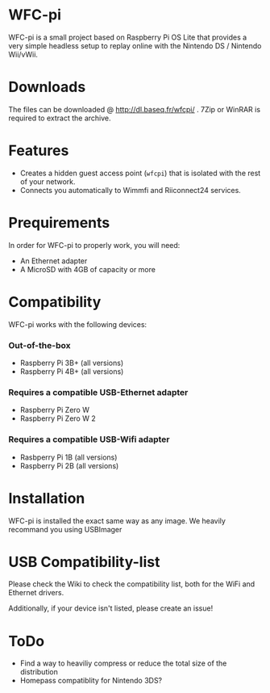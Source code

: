 # WFC-pi

WFC-pi is a small project based on Raspberry Pi OS Lite that provides a very simple headless setup to replay online with the Nintendo DS / Nintendo Wii/vWii.

# Downloads
The files can be downloaded @ http://dl.baseq.fr/wfcpi/ . 7Zip or WinRAR is required to extract the archive.

# Features
* Creates a hidden guest access point (`wfcpi`) that is isolated with the rest of your network.
* Connects you automatically to Wimmfi and Riiconnect24 services.

# Prequirements 
In order for WFC-pi to properly work, you will need:
* An Ethernet adapter
* A MicroSD with 4GB of capacity or more

# Compatibility
WFC-pi works with the following devices:

### Out-of-the-box
* Raspberry Pi 3B+ (all versions)
* Raspberry Pi 4B+ (all versions)

### Requires a compatible USB-Ethernet adapter
* Raspberry Pi Zero W
* Raspberry Pi Zero W 2

### Requires a compatible USB-Wifi adapter
* Rasbperry Pi 1B (all versions)
* Raspberry Pi 2B (all versions)

# Installation
WFC-pi is installed the exact same way as any image. We heavily recommand you using USBImager

# USB Compatibility-list

Please check the Wiki to check the compatibility list, both for the WiFi and Ethernet drivers.

Additionally, if your device isn't listed, please create an issue!

# ToDo
* Find a way to heaviliy compress or reduce the total size of the distribution
* Homepass compatiblity for Nintendo 3DS?
